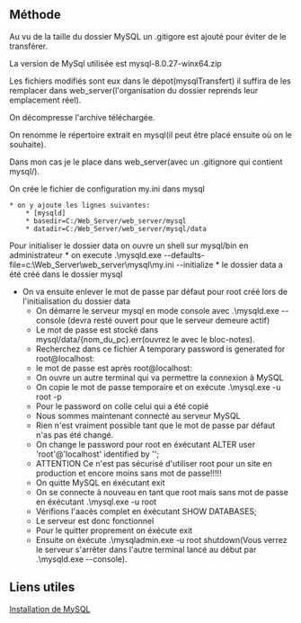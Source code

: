 ## Méthode
Au vu de la taille du dossier MySQL un .gitigore est ajouté pour éviter de le transférer.

La version de MySql utilisée est mysql-8.0.27-winx64.zip

Les fichiers modifiés sont eux dans le dépot(mysqlTransfert) il suffira de les remplacer dans web_server(l'organisation du dossier reprends leur emplacement réel).

On décompresse l'archive téléchargée.

On renomme le répertoire extrait en mysql(il peut être placé ensuite où on le souhaite).

Dans mon cas je le place dans web_server(avec un .gitignore qui contient mysql/).

On crée le fichier de configuration my.ini dans mysql

	* on y ajoute les lignes suivantes:
		* [mysqld]
		* basedir=C:/Web_Server/web_server/mysql
		* datadir=C:/Web_Server/web_server/mysql/data

Pour initialiser le dossier data on ouvre un shell sur mysql/bin en administrateur
	* on execute .\mysqld.exe --defaults-file=c:\Web_Server\web_server\mysql\my.ini --initialize
	* le dossier data a été créé dans le dossier mysql

* On va ensuite enlever le mot de passe par défaut pour root créé lors de l'initialisation du dossier data
	* On démarre le serveur mysql en mode console avec .\mysqld.exe --console (devra resté ouvert pour que le serveur demeure actif)
	* Le mot de passe est stocké dans mysql/data/{nom_du_pc}.err(ouvrez le avec le bloc-notes).
	* Recherchez dans ce fichier A temporary password is generated for root@localhost: 
	* le mot de passe est après root@localhost:
	* On ouvre un autre terminal qui va permettre la connexion à MySQL 
	* On copie le mot de passe temporaire et on exécute .\mysql.exe -u root -p
	* Pour le password on colle celui qui a été copié
	* Nous sommes maintenant connecté au serveur MySQL
	* Rien n'est vraiment possible tant que le mot de passe par défaut n'as pas été changé.
	* On change le password pour root en éxécutant  ALTER user 'root'@'localhost' identified by '';
	* ATTENTION Ce n'est pas sécurisé d'utiliser root pour un site en production et encore moins sans mot de passe!!!!!
	* On quitte MySQL en éxécutant exit
	* On se connecte à nouveau en tant que root mais sans mot de passe en éxécutant .\mysql.exe -u root
	* Vérifions l'aacès complet en éxécutant SHOW DATABASES;
	* Le serveur est donc fonctionnel
	* Pour le quitter proprement on éxécute exit
	* Ensuite on éxécute .\mysqladmin.exe -u root shutdown(Vous verrez le serveur s'arrêter dans l'autre terminal lancé au début  par .\mysqld.exe --console).

## Liens utiles
[Installation de MySQL](https://www.youtube.com/watch?v=0vS3fOkAbPs)

